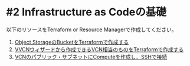 # #2 Infrastructure as Codeの基礎

以下のリソースをTerraform or Resource Managerで作成してください。


1. [Object StorageのBucketをTerraformで作成する](./1_object_storage.md)
2. [VVCNウィザードから作成できるVCN相当のものをTerraformで作成する](./2_create_vcn.md)
3. [VCNのパブリック・サブネットにComputeを作成し、SSHで接続](./3_create_compute.md)
